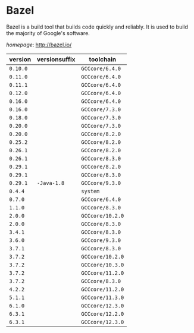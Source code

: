 # Bazel

Bazel is a build tool that builds code quickly and reliably.  It is used to build the majority of Google's software.

*homepage*: <http://bazel.io/>

version | versionsuffix | toolchain
--------|---------------|----------
``0.10.0`` |  | ``GCCcore/6.4.0``
``0.11.0`` |  | ``GCCcore/6.4.0``
``0.11.1`` |  | ``GCCcore/6.4.0``
``0.12.0`` |  | ``GCCcore/6.4.0``
``0.16.0`` |  | ``GCCcore/6.4.0``
``0.16.0`` |  | ``GCCcore/7.3.0``
``0.18.0`` |  | ``GCCcore/7.3.0``
``0.20.0`` |  | ``GCCcore/7.3.0``
``0.20.0`` |  | ``GCCcore/8.2.0``
``0.25.2`` |  | ``GCCcore/8.2.0``
``0.26.1`` |  | ``GCCcore/8.2.0``
``0.26.1`` |  | ``GCCcore/8.3.0``
``0.29.1`` |  | ``GCCcore/8.2.0``
``0.29.1`` |  | ``GCCcore/8.3.0``
``0.29.1`` | ``-Java-1.8`` | ``GCCcore/9.3.0``
``0.4.4`` |  | ``system``
``0.7.0`` |  | ``GCCcore/6.4.0``
``1.1.0`` |  | ``GCCcore/8.3.0``
``2.0.0`` |  | ``GCCcore/10.2.0``
``2.0.0`` |  | ``GCCcore/8.3.0``
``3.4.1`` |  | ``GCCcore/8.3.0``
``3.6.0`` |  | ``GCCcore/9.3.0``
``3.7.1`` |  | ``GCCcore/8.3.0``
``3.7.2`` |  | ``GCCcore/10.2.0``
``3.7.2`` |  | ``GCCcore/10.3.0``
``3.7.2`` |  | ``GCCcore/11.2.0``
``3.7.2`` |  | ``GCCcore/8.3.0``
``4.2.2`` |  | ``GCCcore/11.2.0``
``5.1.1`` |  | ``GCCcore/11.3.0``
``6.1.0`` |  | ``GCCcore/12.3.0``
``6.3.1`` |  | ``GCCcore/12.2.0``
``6.3.1`` |  | ``GCCcore/12.3.0``
